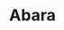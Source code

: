 --- 
title: "Abara"
publishdate: "2019-2-10T16:48:46+02:00"
src: "https://365manga.net/manga/abara"
image: "https://data.365manga.net/images/thumbnails/30585-abara.jpg"
description: " Abara manga summary: When a creature attacks the city, a man with strange powers reluctantly stands to fight... but a shadowy government organization has unfinished business with him. Abara is set in a dystopian world, filled with large structures. The story revolves around creatures known as Gaunas, Gaunas are people who can shape bone like armor and weaponry around themselves through transformation. The transformation begins around the spine and then…"
---